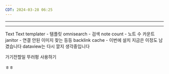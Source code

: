 ```yaml
---
CDT: 2024-03-28 06:25
---
```

---
---

Text
Text
templater - 템플릿
omnisearch - 검색
note count - 노트 수 카운트
janitor - 연결 안된 이미지 찾는 등등
backlink cache - 이번에 설치
지금은 이정도 남겼습니다
dataview는 다시 깔지 생각중입니다



가기전할일 
뚜러펑 사용하기

ㅎㅎ
